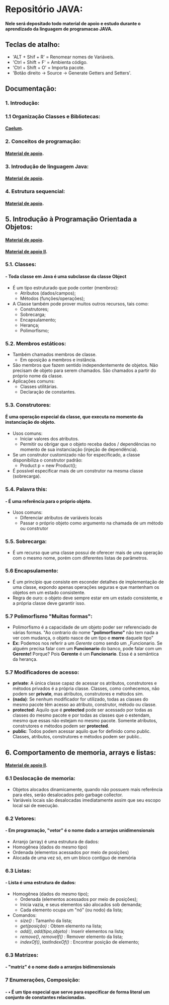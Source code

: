 # Repositório JAVA:
 #### Nele será depositado todo material de apoio e estudo durante o aprendizado da linguagem de programacao JAVA.

## Teclas de atalho:
  - 'ALT + Shif + R' = Renomear nomes de Variáveis.
  - 'Ctrl + Shift + F' = Ambienta código.
  - 'Ctrl + Shift + O' = Importa pacote.
  - 'Botão direito -> Source -> Generate Getters and Setters'.

## Documentação:
 ### 1. Introdução:
  ### 1.1 Organização Classes e Bibliotecas:
 #### [Caelum](https://www.caelum.com.br/apostila-java-orientacao-objetos/pacotes-organizando-suas-classes-e-bibliotecas/#acesso-aos-atributos-construtores-e-mtodos). 
	
### 2. Conceitos de programação:
 #### [Material de apoio](https://github.com/alissonpospor/JAVA/blob/master/material-de-apoio-do-curso/02-conceitos-de-programacao.pdf). 

### 3. Introdução de linguagem Java:
 #### [Material de apoio](https://github.com/alissonpospor/JAVA/blob/master/material-de-apoio-do-curso/03-introducao-linguagem-java.pdf).
   
### 4. Estrutura sequencial:
 #### [Material de apoio](https://github.com/alissonpospor/JAVA/blob/master/material-de-apoio-do-curso/04-estrutura-sequencial.pdf).
  
## 5. Introdução à Programação Orientada a Objetos:
 #### [Material de apoio](https://github.com/alissonpospor/JAVA/blob/master/material-de-apoio-do-curso/08-classes-atributos-membros-staticos.pdf).
 #### [Material de apoio II](https://github.com/alissonpospor/JAVA/blob/master/material-de-apoio-do-curso/09-construtores-this-sobrecarga-encapsulamento.pdf).

###   5.1. Classes:
 ####  - Toda classe em Java é uma subclasse da classe Object
  - É um tipo estruturado que pode conter (membros):
    - Atributos (dados/campos);
    - Métodos (funções/operações);
  - A Classe também pode prover muitos outros recursos, tais como:
    - Construtores;
    - Sobrecarga;
    - Encapsulamento;
    - Herança;
    - Polimorfismo;
    
###   5.2. Membros estáticos:
  - Também chamados membros de classe.
    - Em oposição a membros e instância.
  - São membros que fazem sentido independentemente de objetos. Não precisam de objeto para serem chamados. São chamados a partir do próprio nome da classe.
  - Aplicações comuns:
    - Classes utilitárias.
    - Declaração de constantes.
    
###   5.3. Construtores:
 #### É uma operação especial da classe, que executa no momento da instanciação do objeto.
  - Usos comuns:
    - Iniciar valores dos atributos.
    - Permitir ou obrigar que o objeto receba dados / dependências no momento de sua instanciação (injeção de dependência).
  - Se um construtor customizado não for especificado, a classe disponibiliza o construtor padrão:
    - Product p = new Product();
  - É possível especificar mais de um construtor na mesma classe (sobrecarga).
  
###   5.4. Palavra this:
 #### - É uma referência para o próprio objeto.
  - Usos comuns:
    - Diferenciar atributos de variáveis locais
    - Passar o próprio objeto como argumento na chamada de um método ou construtor
    
###   5.5. Sobrecarga:
  - É um recurso que uma classe possui de oferecer mais de uma operação com o mesmo nome, porém com diferentes listas de parâmetros.
  
###   5.6 Encapsulamento:
  - É um princípio que consiste em esconder detalhes de implementação de uma classe, expondo apenas operações seguras e que mantenham os objetos em um estado consistente.
  - Regra de ouro: o objeto deve sempre estar em um estado consistente, e a própria classe deve garantir isso.

###   5.7 Polimorfismo "Muitas formas":
 - Polimorfismo é a capacidade de um objeto poder ser referenciado de várias formas. "Ao contrario do nome __"polimorfismo"__ não tem nada a ver com mudança, o objeto nasce de um tipo e **morre** daquele tipo"
 - **Ex:** Podemos nos referir a um *Gerente* como sendo um _Funcionario. Se alguém precisa falar com um __Funcionario__ do banco, pode falar com um **Gerente!** Porque? Pois **Gerente** é um __Funcionario__. Essa é a semântica da herança.

###   5.7 Modificadores de acesso:
 - **private**: A única classe capaz de acessar os atributos, construtores e métodos privados é a própria classe. Classes, como conhecemos, não podem ser **private**, mas atributos, construtores e métodos sim.
 - **(nada)**:  Se nenhum modificador for utilizado, todas as classes do mesmo pacote têm acesso ao atributo, construtor, método ou classe.
 - **protected**: Aquilo que é **protected** pode ser acessado por todas as classes do mesmo pacote e por todas as classes que o estendam, mesmo que essas não estejam no mesmo pacote. Somente atributos, construtores e métodos podem ser **protected**.
 - **public**: Todos podem acessar aquilo que for definido como public. Classes, atributos, construtores e métodos podem ser public..
  
## 6. Comportamento de memoria, arrays e listas:
 #### [Material de apoio II](https://github.com/alissonpospor/JAVA/blob/master/material-de-apoio-do-curso/10-memoria-arrays-e-listas.pdf).

###   6.1 Deslocação de memoria:
 - Objetos alocados dinamicamente, quando não possuem mais referência para eles, serão desalocados pelo garbage collector.
 - Variáveis locais são desalocadas imediatamente assim que seu escopo local sai de execução.

###   6.2 Vetores:
#### - Em programação, "vetor" é o nome dado a arranjos unidimensionais
- Arranjo (array) é uma estrutura de dados:
- Homogênea (dados do mesmo tipo)
- Ordenada (elementos acessados por meio de posições)
- Alocada de uma vez só, em um bloco contíguo de memória

###   6.3 Listas:
 #### - Lista é uma estrutura de dados:
- Homogênea (dados do mesmo tipo);
  - Ordenada (elementos acessados por meio de posições);
  - Inicia vazia, e seus elementos são alocados sob demanda;
  - Cada elemento ocupa um "nó" (ou nodo) da lista;
- Comandos:
  - _size()_ : Tamanho da lista;
  - _get(posição)_ : Obtem elemento na lista;
  - _add()_, _add(tipo,objeto)_ : Inserir elementos na lista;
  - _remove()_, _removeIf()_ : Remover elemento da lista;
  - _indexOf()_, _lastIndexOf()_ : Encontrar posição de elemento;

###   6.3 Matrizes:
#### - "matriz" é o nome dado a arranjos bidimensionais
	
###   7 Enumerações, Composição:
#### - • É um tipo especial que serve para especificar de forma literal um conjunto de constantes relacionadas.